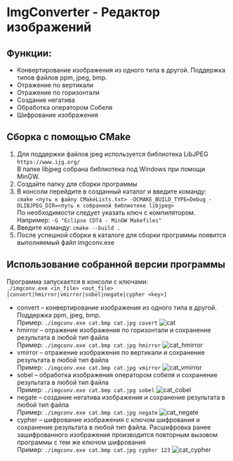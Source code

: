 # ImgConverter - Редактор изображений
## Функции:
* Конвертирование изображения из одного типа в другой. Поддержка типов файлов ppm, jpeg, bmp.
* Отражение по вертикали
* Отражение по горизонтали
* Создание негатива
* Обработка оператором Собеля
* Шифрование изображения

## Сборка с помощью CMake
1.	Для поддержки файлов jpeg используется библиотека LibJPEG `https://www.ijg.org/`\
В папке libjpeg собрана библиотека под Windows при помощи MinGW.
2.	Создайте папку для сборки программы
3.	В консоли перейдите в созданный каталог и введите команду:\
`cmake <путь к файлу CMakeLists.txt> -DCMAKE_BUILD_TYPE=Debug -DLIBJPEG_DIR=<путь к собранной библиотеке libjpeg>`\
По необходимости следует указать ключ с компилятором.
Например: `-G "Eclipse CDT4 - MinGW Makefiles"`
4.	Введите команду: `cmake --build . `
5.	После успешной сборки в каталоге для сборки программы появится выполняемый файл imgconv.exe

## Использование собранной версии программы
Программа запускается в консоли с ключами:\
`./imgconv.exe <in_file> <out_file> [convert|hmirror|vmirror|sobel|negate|cypher <key>]`

* convert – конвертирование изображения из одного типа в другой. Поддержка ppm, jpeg, bmp.\
Пример: `./imgconv.exe cat.bmp cat.jpg covert`
![cat](https://user-images.githubusercontent.com/88826237/174062899-8618411b-3b35-457b-a1f3-39c7c94ead9d.jpg)
* hmirror – отражение изображения по горизонтали и сохранение результата в любой тип файла\
Пример: `./imgconv.exe cat.bmp cat.jpg hmirror`
![cat_hmirror](https://user-images.githubusercontent.com/88826237/174062926-d6bb1d17-0a52-4d7b-b750-824dcf7489ea.jpg)
* vmirror – отражение изображения по вертикали и сохранение результата в любой тип файла\
Пример: `./imgconv.exe cat.bmp cat.jpg vmirror`
![cat_vmirror](https://user-images.githubusercontent.com/88826237/174062954-7002f9aa-d4a9-40c4-98d7-4f774ca7ed4c.jpg)
* sobel – обработка изображения оператором собеля и сохранение результата в любой тип файла\
Пример: `./imgconv.exe cat.bmp cat.jpg sobel`
![cat_cobel](https://user-images.githubusercontent.com/88826237/174062971-ca4e2f86-d899-4c10-85c3-525994aa280d.jpg)
* negate – создание негатива изображения и сохранение результата в любой тип файла\
Пример: `./imgconv.exe cat.bmp cat.jpg negate`
![cat_negate](https://user-images.githubusercontent.com/88826237/174062989-61be420e-a8e1-4f05-b1fc-30480844c327.jpg)
* cypher <key> – шифрование изображения с ключом шифрования и сохранение результата в любой тип файла. 
 Расшифровка ранее зашифрованного изображения производится повторным вызовом программы с тем же ключом шифрования\
Пример: `./imgconv.exe cat.bmp cat.jpg cypher 123`
  ![cat_cypher](https://user-images.githubusercontent.com/88826237/174063010-9643c0cf-ee80-4972-a6ed-7ec4410e2be7.jpg)

